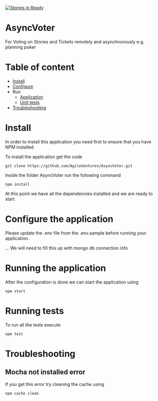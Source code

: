 [![Stories in Ready](https://badge.waffle.io/AgileVentures/AsyncVoter.png?label=ready&title=Ready)](https://waffle.io/AgileVentures/AsyncVoter)
# AsyncVoter
For Voting on Stories and Tickets remotely and asynchronously e.g. planning poker

# Table of content
* [Install](#install)
* [Configure](#configure-the-application)
* Run
  * [Application](#running-the-application)
  * [Unit tests](#running-tests)
* [Troubleshooting](#troubleshooting)

# Install
In order to install this application you need first to ensure that you have NPM installed

To install the application get the code
```
git clone https://github.com/AgileVentures/AsyncVoter.git
```

Inside the folder AsyncVoter run the following command
```
npm install
```

At this point we have all the dependencies installed and we are ready to start

# Configure the application

Please update the .env file from the .env.sample before running your application.

... We will need to fill this up with mongo db connection info

# Running the application

After the configuration is done we can start the application using

```
npm start
```

# Running tests

To run all the tests execute

```
npm test
```

# Troubleshooting

## Mocha not installed error

If you get this error try cleaning the cache using

```
npm cache clean
```
